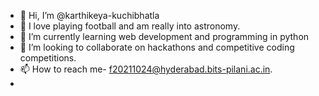 - 👋 Hi, I’m @karthikeya-kuchibhatla
- 👀 I love playing football and am really into astronomy.
- 🌱 I’m currently learning web development and programming in python
- 💞️ I’m looking to collaborate on hackathons and competitive coding competitions.
- 📫 How to reach me- f20211024@hyderabad.bits-pilani.ac.in.
- 
<!---
karthikeya-kuchibhatla/karthikeya-kuchibhatla is a ✨ special ✨ repository because its `README.md` (this file) appears on your GitHub profile.
You can click the Preview link to take a look at your changes.
>

